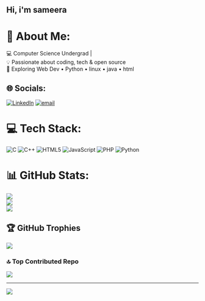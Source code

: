 ## Hi, i'm sameera
# 💫 About Me:
💻 Computer Science Undergrad |<br> 💡 Passionate about coding, tech & open source <br>
🚀 Exploring Web Dev • Python • linux • java • html

## 🌐 Socials:
[![LinkedIn](https://img.shields.io/badge/LinkedIn-%230077B5.svg?logo=linkedin&logoColor=white)](www.linkedin.com/in/sameera-shaikh-333716362) [![email](https://img.shields.io/badge/Email-D14836?logo=gmail&logoColor=white)](mailto:sssmeraa@gmail.com) 

# 💻 Tech Stack:
![C](https://img.shields.io/badge/c-%2300599C.svg?style=for-the-badge&logo=c&logoColor=white) ![C++](https://img.shields.io/badge/c++-%2300599C.svg?style=for-the-badge&logo=c%2B%2B&logoColor=white) ![HTML5](https://img.shields.io/badge/html5-%23E34F26.svg?style=for-the-badge&logo=html5&logoColor=white) ![JavaScript](https://img.shields.io/badge/javascript-%23323330.svg?style=for-the-badge&logo=javascript&logoColor=%23F7DF1E) ![PHP](https://img.shields.io/badge/php-%23777BB4.svg?style=for-the-badge&logo=php&logoColor=white) ![Python](https://img.shields.io/badge/python-3670A0?style=for-the-badge&logo=python&logoColor=ffdd54)
# 📊 GitHub Stats:
![](https://github-readme-stats.vercel.app/api?username=CyberSameera&theme=merko&hide_border=true&include_all_commits=true&count_private=false)<br/>
![](https://nirzak-streak-stats.vercel.app/?user=CyberSameera&theme=merko&hide_border=true)<br/>
![](https://github-readme-stats.vercel.app/api/top-langs/?username=CyberSameera&theme=merko&hide_border=true&include_all_commits=true&count_private=false&layout=compact)

## 🏆 GitHub Trophies
![](https://github-profile-trophy.vercel.app/?username=CyberSameera&theme=radical&no-frame=true&no-bg=false&margin-w=4)

### 🔝 Top Contributed Repo
![](https://github-contributor-stats.vercel.app/api?username=CyberSameera&limit=5&theme=dark&combine_all_yearly_contributions=true)

---
[![](https://visitcount.itsvg.in/api?id=CyberSameera&icon=6&color=2)](https://visitcount.itsvg.in)

<!-- Proudly created with GPRM ( https://gprm.itsvg.in ) -->

